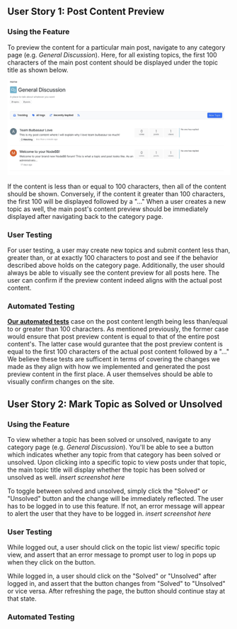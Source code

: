 ## User Story 1: Post Content Preview

### Using the Feature
To preview the content for a particular main post, navigate to any category page (e.g. *General Discussion*).
Here, for all existing topics, the first 100 characters of the main post content should be displayed under
the topic title as shown below.

![Sample Post Content Preview](UserGuideScreenshots/post_preview_example.jpg)

If the content is less than or equal to 100 characters, then all of the content should be shown.
Conversely, if the content it greater than 100 characters, the first 100 will be displayed followed by a "..."
When a user creates a new topic as well, the main post's content preview should be immediately displayed
after navigating back to the category page. 

### User Testing
For user testing, a user may create new topics and submit content less than, greater than,
or at exactly 100 characters to post and see if the behavior described above holds on the category page.
Additionally, the user should always be able to visually see the content preview for all posts here.
The user can confirm if the preview content indeed aligns with the actual post content. 

### Automated Testing
[**Our automated tests**]() case on the post content length being less than/equal to or greater than
100 characters. As mentioned previously, the former case would ensure that post preview content
is equal to that of the entire post content's. The latter case would gurantee that the post preview
content is equal to the first 100 characters of the actual post content followed by a "..."
We believe these tests are sufficent in terms of covering the changes we made as they align with
how we implemented and generated the post preview content in the first place. A user themselves should
be able to visually confirm changes on the site.

## User Story 2: Mark Topic as Solved or Unsolved

### Using the Feature
To view whether a topic has been solved or unsolved, navigate to any category page (e.g. *General Discussion*).
You'll be able to see a button which indicates whether any topic from that category has been solved or unsolved.
Upon clicking into a specific topic to view posts under that topic, the main topic title will display whether the topic has been solved or unsolved as well.
*insert screenshot here*

To toggle between solved and unsolved, simply click the "Solved" or "Unsolved" button and the change will be immediately reflected. The user has to be logged in to use this feature. If not, an error message will appear to alert the user that they have to be logged in.
*insert screenshot here*

### User Testing
While logged out, a user should click on the topic list view/ specific topic view, and assert that an error message to prompt user to log in pops up when they click on the button.

While logged in, a user should click on the "Solved" or "Unsolved" after logged in, and assert that the button changes from "Solved" to "Unsolved" or vice versa. After refreshing the page, the button should continue stay at that state.

### Automated Testing